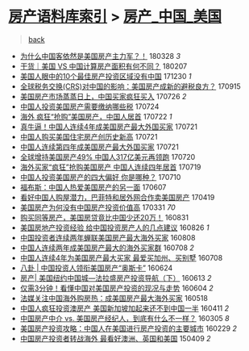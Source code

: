 [房产语料库索引](../../README.md)  > [房产_中国_美国](房产_中国_美国.md)
====
> [back](../README.md)

- [为什么中国客依然是美国房产主力军？！](http://jkwz.applinzi.com/ittc/7085263367013139473.html#%E4%B8%BA%E4%BB%80%E4%B9%88%E4%B8%AD%E5%9B%BD%E5%AE%A2%E4%BE%9D%E7%84%B6%E6%98%AF%E7%BE%8E%E5%9B%BD%E6%88%BF%E4%BA%A7%E4%B8%BB%E5%8A%9B%E5%86%9B%EF%BC%9F%EF%BC%81) 180328 *3* 
- [干货｜美国 VS 中国计算房产面积有何不同？](http://jkwz.applinzi.com/ittc/7067344535518970890.html#%E5%B9%B2%E8%B4%A7%EF%BD%9C%E7%BE%8E%E5%9B%BD+VS+%E4%B8%AD%E5%9B%BD%E8%AE%A1%E7%AE%97%E6%88%BF%E4%BA%A7%E9%9D%A2%E7%A7%AF%E6%9C%89%E4%BD%95%E4%B8%8D%E5%90%8C%EF%BC%9F) 180207  
- [美国人眼中的10个最佳房产投资区域没有中国](http://jkwz.applinzi.com/ittc/7052662434983052305.html#%E7%BE%8E%E5%9B%BD%E4%BA%BA%E7%9C%BC%E4%B8%AD%E7%9A%8410%E4%B8%AA%E6%9C%80%E4%BD%B3%E6%88%BF%E4%BA%A7%E6%8A%95%E8%B5%84%E5%8C%BA%E5%9F%9F%E6%B2%A1%E6%9C%89%E4%B8%AD%E5%9B%BD) 171230 *1* 
- [全球税务交换(CRS)对中国的影响：美国房产成新的避税良方？](http://jkwz.applinzi.com/ittc/7013471238138364944.html#%E5%85%A8%E7%90%83%E7%A8%8E%E5%8A%A1%E4%BA%A4%E6%8D%A2%28CRS%29%E5%AF%B9%E4%B8%AD%E5%9B%BD%E7%9A%84%E5%BD%B1%E5%93%8D%EF%BC%9A%E7%BE%8E%E5%9B%BD%E6%88%BF%E4%BA%A7%E6%88%90%E6%96%B0%E7%9A%84%E9%81%BF%E7%A8%8E%E8%89%AF%E6%96%B9%EF%BC%9F) 170915  
- [美国房产市场蒸蒸日上，中国买家疯狂买入](http://jkwz.applinzi.com/ittc/6994665026005500945.html#%E7%BE%8E%E5%9B%BD%E6%88%BF%E4%BA%A7%E5%B8%82%E5%9C%BA%E8%92%B8%E8%92%B8%E6%97%A5%E4%B8%8A%EF%BC%8C%E4%B8%AD%E5%9B%BD%E4%B9%B0%E5%AE%B6%E7%96%AF%E7%8B%82%E4%B9%B0%E5%85%A5) 170726 *2* 
- [中国人投资美国房产需要缴纳哪些税](http://jkwz.applinzi.com/ittc/6993844762111902737.html#%E4%B8%AD%E5%9B%BD%E4%BA%BA%E6%8A%95%E8%B5%84%E7%BE%8E%E5%9B%BD%E6%88%BF%E4%BA%A7%E9%9C%80%E8%A6%81%E7%BC%B4%E7%BA%B3%E5%93%AA%E4%BA%9B%E7%A8%8E) 170724  
- [海外 疯狂“抢购”美国房产，中国人居首](http://jkwz.applinzi.com/ittc/6993253953574536208.html#%E6%B5%B7%E5%A4%96+%E7%96%AF%E7%8B%82%E2%80%9C%E6%8A%A2%E8%B4%AD%E2%80%9D%E7%BE%8E%E5%9B%BD%E6%88%BF%E4%BA%A7%EF%BC%8C%E4%B8%AD%E5%9B%BD%E4%BA%BA%E5%B1%85%E9%A6%96) 170722 *1* 
- [真牛逼！中国人连续4年成美国房产最大外国买家](http://jkwz.applinzi.com/ittc/6992833985393460241.html#%E7%9C%9F%E7%89%9B%E9%80%BC%EF%BC%81%E4%B8%AD%E5%9B%BD%E4%BA%BA%E8%BF%9E%E7%BB%AD4%E5%B9%B4%E6%88%90%E7%BE%8E%E5%9B%BD%E6%88%BF%E4%BA%A7%E6%9C%80%E5%A4%A7%E5%A4%96%E5%9B%BD%E4%B9%B0%E5%AE%B6) 170721  
- [中国人购买美国住宅房产创历史新高](http://jkwz.applinzi.com/ittc/6992691606107718672.html#%E4%B8%AD%E5%9B%BD%E4%BA%BA%E8%B4%AD%E4%B9%B0%E7%BE%8E%E5%9B%BD%E4%BD%8F%E5%AE%85%E6%88%BF%E4%BA%A7%E5%88%9B%E5%8E%86%E5%8F%B2%E6%96%B0%E9%AB%98) 170721  
- [中国人连续第四年成美国房产最大外国买家](http://jkwz.applinzi.com/ittc/6992643810088453136.html#%E4%B8%AD%E5%9B%BD%E4%BA%BA%E8%BF%9E%E7%BB%AD%E7%AC%AC%E5%9B%9B%E5%B9%B4%E6%88%90%E7%BE%8E%E5%9B%BD%E6%88%BF%E4%BA%A7%E6%9C%80%E5%A4%A7%E5%A4%96%E5%9B%BD%E4%B9%B0%E5%AE%B6) 170721  
- [全球增持美国房产49% 中国人317亿美元再领跑](http://jkwz.applinzi.com/ittc/6992166790808208400.html#%E5%85%A8%E7%90%83%E5%A2%9E%E6%8C%81%E7%BE%8E%E5%9B%BD%E6%88%BF%E4%BA%A749%25+%E4%B8%AD%E5%9B%BD%E4%BA%BA317%E4%BA%BF%E7%BE%8E%E5%85%83%E5%86%8D%E9%A2%86%E8%B7%91) 170720  
- [海外买家“疯狂”抢购美国房产 中国人连续四年居首](http://jkwz.applinzi.com/ittc/6991938445503890448.html#%E6%B5%B7%E5%A4%96%E4%B9%B0%E5%AE%B6%E2%80%9C%E7%96%AF%E7%8B%82%E2%80%9D%E6%8A%A2%E8%B4%AD%E7%BE%8E%E5%9B%BD%E6%88%BF%E4%BA%A7+%E4%B8%AD%E5%9B%BD%E4%BA%BA%E8%BF%9E%E7%BB%AD%E5%9B%9B%E5%B9%B4%E5%B1%85%E9%A6%96) 170719  
- [中国人投资美国房产的四大偏好 你是哪种？](http://jkwz.applinzi.com/ittc/6988700876418843652.html#%E4%B8%AD%E5%9B%BD%E4%BA%BA%E6%8A%95%E8%B5%84%E7%BE%8E%E5%9B%BD%E6%88%BF%E4%BA%A7%E7%9A%84%E5%9B%9B%E5%A4%A7%E5%81%8F%E5%A5%BD+%E4%BD%A0%E6%98%AF%E5%93%AA%E7%A7%8D%EF%BC%9F) 170710  
- [福布斯：中国人热爱美国房产的另一面](http://jkwz.applinzi.com/ittc/6976463349872067589.html#%E7%A6%8F%E5%B8%83%E6%96%AF%EF%BC%9A%E4%B8%AD%E5%9B%BD%E4%BA%BA%E7%83%AD%E7%88%B1%E7%BE%8E%E5%9B%BD%E6%88%BF%E4%BA%A7%E7%9A%84%E5%8F%A6%E4%B8%80%E9%9D%A2) 170607  
- [看好中国人购屋潜力，巴菲特和居外网合作卖美国房产](http://jkwz.applinzi.com/ittc/6958176222327604228.html#%E7%9C%8B%E5%A5%BD%E4%B8%AD%E5%9B%BD%E4%BA%BA%E8%B4%AD%E5%B1%8B%E6%BD%9C%E5%8A%9B%EF%BC%8C%E5%B7%B4%E8%8F%B2%E7%89%B9%E5%92%8C%E5%B1%85%E5%A4%96%E7%BD%91%E5%90%88%E4%BD%9C%E5%8D%96%E7%BE%8E%E5%9B%BD%E6%88%BF%E4%BA%A7) 170419  
- [美国房产为何没有中国房产投资价值高](http://jkwz.applinzi.com/ittc/6951137351098172420.html#%E7%BE%8E%E5%9B%BD%E6%88%BF%E4%BA%A7%E4%B8%BA%E4%BD%95%E6%B2%A1%E6%9C%89%E4%B8%AD%E5%9B%BD%E6%88%BF%E4%BA%A7%E6%8A%95%E8%B5%84%E4%BB%B7%E5%80%BC%E9%AB%98) 170331 *70* 
- [购买同等房产，美国房贷竟比中国少还20万！](http://jkwz.applinzi.com/ittc/6872506801060316165.html#%E8%B4%AD%E4%B9%B0%E5%90%8C%E7%AD%89%E6%88%BF%E4%BA%A7%EF%BC%8C%E7%BE%8E%E5%9B%BD%E6%88%BF%E8%B4%B7%E7%AB%9F%E6%AF%94%E4%B8%AD%E5%9B%BD%E5%B0%91%E8%BF%9820%E4%B8%87%EF%BC%81) 160831  
- [美国房地产投资经验 给中国投资房产人的几点建议](http://jkwz.applinzi.com/ittc/6870674036383826948.html#%E7%BE%8E%E5%9B%BD%E6%88%BF%E5%9C%B0%E4%BA%A7%E6%8A%95%E8%B5%84%E7%BB%8F%E9%AA%8C+%E7%BB%99%E4%B8%AD%E5%9B%BD%E6%8A%95%E8%B5%84%E6%88%BF%E4%BA%A7%E4%BA%BA%E7%9A%84%E5%87%A0%E7%82%B9%E5%BB%BA%E8%AE%AE) 160826 *1* 
- [中国投资者连续两年蝉联美国房产最大海外买家](http://jkwz.applinzi.com/ittc/6863938115009528837.html#%E4%B8%AD%E5%9B%BD%E6%8A%95%E8%B5%84%E8%80%85%E8%BF%9E%E7%BB%AD%E4%B8%A4%E5%B9%B4%E8%9D%89%E8%81%94%E7%BE%8E%E5%9B%BD%E6%88%BF%E4%BA%A7%E6%9C%80%E5%A4%A7%E6%B5%B7%E5%A4%96%E4%B9%B0%E5%AE%B6) 160808  
- [中国人连续两年成美国房产最大的海外买家群](http://jkwz.applinzi.com/ittc/6852529210907952133.html#%E4%B8%AD%E5%9B%BD%E4%BA%BA%E8%BF%9E%E7%BB%AD%E4%B8%A4%E5%B9%B4%E6%88%90%E7%BE%8E%E5%9B%BD%E6%88%BF%E4%BA%A7%E6%9C%80%E5%A4%A7%E7%9A%84%E6%B5%B7%E5%A4%96%E4%B9%B0%E5%AE%B6%E7%BE%A4) 160708 *2* 
- [中国人连续4年为美国房产最大买家 最爱买加州、买别墅](http://jkwz.applinzi.com/ittc/6852221301909095429.html#%E4%B8%AD%E5%9B%BD%E4%BA%BA%E8%BF%9E%E7%BB%AD4%E5%B9%B4%E4%B8%BA%E7%BE%8E%E5%9B%BD%E6%88%BF%E4%BA%A7%E6%9C%80%E5%A4%A7%E4%B9%B0%E5%AE%B6+%E6%9C%80%E7%88%B1%E4%B9%B0%E5%8A%A0%E5%B7%9E%E3%80%81%E4%B9%B0%E5%88%AB%E5%A2%85) 160708  
- [八卦 | 中国投资人领衔美国房产“奥斯卡”](http://jkwz.applinzi.com/ittc/6847316163591406596.html#%E5%85%AB%E5%8D%A6+%7C+%E4%B8%AD%E5%9B%BD%E6%8A%95%E8%B5%84%E4%BA%BA%E9%A2%86%E8%A1%94%E7%BE%8E%E5%9B%BD%E6%88%BF%E4%BA%A7%E2%80%9C%E5%A5%A5%E6%96%AF%E5%8D%A1%E2%80%9D) 160624  
- [房产| 美国纽约中国城—法拉盛房产投资导航（下）](http://jkwz.applinzi.com/ittc/6843336470559196164.html#%E6%88%BF%E4%BA%A7%7C+%E7%BE%8E%E5%9B%BD%E7%BA%BD%E7%BA%A6%E4%B8%AD%E5%9B%BD%E5%9F%8E%E2%80%94%E6%B3%95%E6%8B%89%E7%9B%9B%E6%88%BF%E4%BA%A7%E6%8A%95%E8%B5%84%E5%AF%BC%E8%88%AA%EF%BC%88%E4%B8%8B%EF%BC%89) 160613 *2* 
- [仅需3分钟！看懂中国对美国房产投资的现况与走势](http://jkwz.applinzi.com/ittc/6839843974709511172.html#%E4%BB%85%E9%9C%803%E5%88%86%E9%92%9F%EF%BC%81%E7%9C%8B%E6%87%82%E4%B8%AD%E5%9B%BD%E5%AF%B9%E7%BE%8E%E5%9B%BD%E6%88%BF%E4%BA%A7%E6%8A%95%E8%B5%84%E7%9A%84%E7%8E%B0%E5%86%B5%E4%B8%8E%E8%B5%B0%E5%8A%BF) 160604 *2* 
- [法媒关注中国海外购房热：成美国房产最大海外买家](http://jkwz.applinzi.com/ittc/6833483277494912005.html#%E6%B3%95%E5%AA%92%E5%85%B3%E6%B3%A8%E4%B8%AD%E5%9B%BD%E6%B5%B7%E5%A4%96%E8%B4%AD%E6%88%BF%E7%83%AD%EF%BC%9A%E6%88%90%E7%BE%8E%E5%9B%BD%E6%88%BF%E4%BA%A7%E6%9C%80%E5%A4%A7%E6%B5%B7%E5%A4%96%E4%B9%B0%E5%AE%B6) 160518  
- [中国人疯狂投资澳房产 美国新加坡加起来还不到中国一半](http://jkwz.applinzi.com/ittc/6819822338329543685.html#%E4%B8%AD%E5%9B%BD%E4%BA%BA%E7%96%AF%E7%8B%82%E6%8A%95%E8%B5%84%E6%BE%B3%E6%88%BF%E4%BA%A7+%E7%BE%8E%E5%9B%BD%E6%96%B0%E5%8A%A0%E5%9D%A1%E5%8A%A0%E8%B5%B7%E6%9D%A5%E8%BF%98%E4%B8%8D%E5%88%B0%E4%B8%AD%E5%9B%BD%E4%B8%80%E5%8D%8A) 160411 *2* 
- [中国房产中介 vs. 美国房产经纪人，到底有什么不一样？](http://jkwz.applinzi.com/ittc/6806077807989883908.html#%E4%B8%AD%E5%9B%BD%E6%88%BF%E4%BA%A7%E4%B8%AD%E4%BB%8B+vs.+%E7%BE%8E%E5%9B%BD%E6%88%BF%E4%BA%A7%E7%BB%8F%E7%BA%AA%E4%BA%BA%EF%BC%8C%E5%88%B0%E5%BA%95%E6%9C%89%E4%BB%80%E4%B9%88%E4%B8%8D%E4%B8%80%E6%A0%B7%EF%BC%9F) 160305 *8* 
- [美国房产投资攻略：中国人在美国进行房产投资的主要城市](http://jkwz.applinzi.com/ittc/6804202468938351620.html#%E7%BE%8E%E5%9B%BD%E6%88%BF%E4%BA%A7%E6%8A%95%E8%B5%84%E6%94%BB%E7%95%A5%EF%BC%9A%E4%B8%AD%E5%9B%BD%E4%BA%BA%E5%9C%A8%E7%BE%8E%E5%9B%BD%E8%BF%9B%E8%A1%8C%E6%88%BF%E4%BA%A7%E6%8A%95%E8%B5%84%E7%9A%84%E4%B8%BB%E8%A6%81%E5%9F%8E%E5%B8%82) 160229 *2* 
- [中国房产投资者转战海外 最看好澳洲、英国和美国](http://jkwz.applinzi.com/ittc/547650611405651332.html#%E4%B8%AD%E5%9B%BD%E6%88%BF%E4%BA%A7%E6%8A%95%E8%B5%84%E8%80%85%E8%BD%AC%E6%88%98%E6%B5%B7%E5%A4%96+%E6%9C%80%E7%9C%8B%E5%A5%BD%E6%BE%B3%E6%B4%B2%E3%80%81%E8%8B%B1%E5%9B%BD%E5%92%8C%E7%BE%8E%E5%9B%BD) 150409 *2* 
